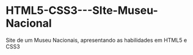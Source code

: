 # HTML5-CSS3---SIte-Museu-Nacional
Site de um Museu Nacionais, apresentando as habilidades em HTML5 e CSS3
